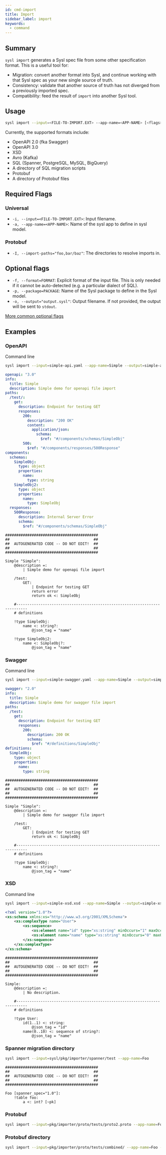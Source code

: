 ```yaml
---
id: cmd-import
title: Import
sidebar_label: import
keywords:
  - command
---
```


## Summary

`sysl import` generates a Sysl spec file from some other specification format. This is a useful tool for:

- Migration: convert another format into Sysl, and continue working with that Sysl spec as your new single source of truth.
- Consistency: validate that another source of truth has not diverged from a previously imported spec.
- Compatibility: feed the result of `import` into another Sysl tool.

## Usage

```bash
sysl import --input=<FILE-TO-IMPORT.EXT> --app-name=<APP-NAME> [<flags>]
```

Currently, the supported formats include:

- OpenAPI 2.0 (fka Swagger)
- OpenAPI 3.0
- XSD
- Avro (Kafka)
- SQL (Spanner, PostgreSQL, MySQL, BigQuery)
- A directory of SQL migration scripts
- Protobuf
- A directory of Protobuf files

## Required Flags

### Universal

- `-i, --input=<FILE-TO-IMPORT.EXT>`: Input filename.
- `-a, --app-name=<APP-NAME>`: Name of the sysl app to define in sysl model.

### Protobuf

- `-I, --import-paths="foo,bar/baz"`: The directories to resolve imports in.

## Optional flags

- `-f, --format=FORMAT`: Explicit format of the input file. This is only needed if it cannot be auto-detected (e.g. a particular dialect of SQL).
- `-p, --package=PACKAGE`: Name of the Sysl package to define in the Sysl model.
- `-o, --output="output.sysl"`: Output filename. If not provided, the output will be sent to `stdout`.

[More common optional flags](common-flags.md)

## Examples

### OpenAPI

Command line

```bash
sysl import --input=simple-api.yaml --app-name=Simple --output=simple-api.sysl
```

```yaml title="Input OpenAPI file: simple-api.yaml"
openapi: "3.0"
info:
  title: Simple
  description: Simple demo for openapi file import
paths:
  /test/:
    get:
      description: Endpoint for testing GET
      responses:
        200:
          description: "200 OK"
          content:
            application/json:
              schema:
                $ref: "#/components/schemas/SimpleObj"
        500:
          $ref: "#/components/responses/500Response"
components:
  schemas:
    SimpleObj:
      type: object
      properties:
        name:
          type: string
    SimpleObj2:
      type: object
      properties:
        name:
          type: SimpleObj
  responses:
    500Response:
      description: Internal Server Error
      schema:
        $ref: "#/components/schemas/SimpleObj"
```

```sysl title="Output Sysl file: simple-api.sysl"
##########################################
##                                      ##
##  AUTOGENERATED CODE -- DO NOT EDIT!  ##
##                                      ##
##########################################

Simple "Simple":
    @description =:
        | Simple demo for openapi file import

    /test:
        GET:
            | Endpoint for testing GET
            return error
            return ok <: SimpleObj

    #---------------------------------------------------------------------------
    # definitions

    !type SimpleObj:
        name <: string?:
            @json_tag = "name"

    !type SimpleObj2:
        name <: SimpleObj?:
            @json_tag = "name"
```

### Swagger

Command line

```bash
sysl import --input=simple-swagger.yaml --app-name=Simple --output=simple-swagger.sysl
```

```yaml title="Input Swagger file: simple-swagger.yaml"
swagger: "2.0"
info:
  title: Simple
  description: Simple demo for swagger file import
paths:
  /test:
    get:
      description: Endpoint for testing GET
      responses:
        200:
          description: 200 OK
          schema:
            $ref: "#/definitions/SimpleObj"
definitions:
  SimpleObj:
    type: object
    properties:
      name:
        type: string
```

```sysl title="Output Sysl file: simple-swagger.sysl"
##########################################
##                                      ##
##  AUTOGENERATED CODE -- DO NOT EDIT!  ##
##                                      ##
##########################################

Simple "Simple":
    @description =:
        | Simple demo for swagger file import

    /test:
        GET:
            | Endpoint for testing GET
            return ok <: SimpleObj

    #---------------------------------------------------------------------------
    # definitions

    !type SimpleObj:
        name <: string?:
            @json_tag = "name"
```

### XSD

Command line

```bash
sysl import --input=simple-xsd.xsd --app-name=Simple --output=simple-xsd.sysl
```

```xsd title="Input XSD file: simple-xsd.xsd"
<?xml version="1.0"?>
<xs:schema xmlns:xs="http://www.w3.org/2001/XMLSchema">
    <xs:complexType name="User">
        <xs:sequence>
            <xs:element name="id" type="xs:string" minOccurs="1" maxOccurs="1"/>
            <xs:element name="name" type="xs:string" minOccurs="0" maxOccurs="10"/>
        </xs:sequence>
    </xs:complexType>
</xs:schema>
```

```sysl title="Output Sysl file: simple-xsd.sysl"
##########################################
##                                      ##
##  AUTOGENERATED CODE -- DO NOT EDIT!  ##
##                                      ##
##########################################

Simple:
    @description =:
        | No description.

    #---------------------------------------------------------------------------
    # definitions

    !type User:
        id(1..1) <: string:
            @json_tag = "id"
        name(0..10) <: sequence of string?:
            @json_tag = "name"
```

### Spanner migration directory

```bash
sysl import --input=sysl/pkg/importer/spanner/test --app-name=Foo
```

```sysl
##########################################
##                                      ##
##  AUTOGENERATED CODE -- DO NOT EDIT!  ##
##                                      ##
##########################################

Foo [spanner_spec="1.0"]:
    !table foo:
        a <: int? [~pk]
```

### Protobuf

```bash
sysl import --input=pkg/importer/proto/tests/proto2.proto --app-name=Foo --output=pkg/importer/proto/tests/combined/proto2.sysl --import-paths=pkg/importer/proto/tests/
```

### Protobuf directory

```bash
sysl import --input=pkg/importer/proto/tests/combined/ --app-name=Foo --output=pkg/importer/proto/tests/combined/combined.sysl --import-paths=pkg/importer/proto/tests/combined --format=ProtobufDir
```

